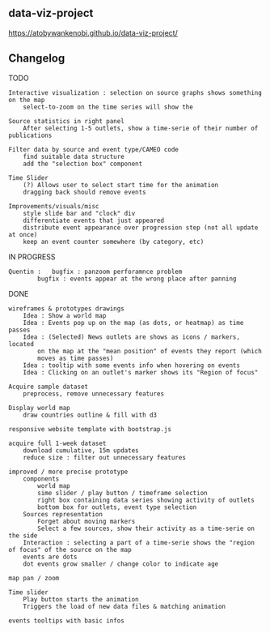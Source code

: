 ## data-viz-project

https://atobywankenobi.github.io/data-viz-project/

## Changelog

TODO 
		
	Interactive visualization : selection on source graphs shows something on the map
		select-to-zoom on the time series will show the 
	
	Source statistics in right panel
		After selecting 1-5 outlets, show a time-serie of their number of publications
		
	Filter data by source and event type/CAMEO code
		find suitable data structure
		add the "selection box" component
	
	Time Slider
		(?) Allows user to select start time for the animation
		dragging back should remove events
		
	Improvements/visuals/misc
		style slide bar and "clock" div
		differentiate events that just appeared
		distribute event appearance over progression step (not all update at once)
		keep an event counter somewhere (by category, etc)
	

IN PROGRESS 

	Quentin : 	bugfix : panzoom perforamnce problem
			bugfix : events appear at the wrong place after panning

DONE 

	wireframes & prototypes drawings		
		Idea : Show a world map
		Idea : Events pop up on the map (as dots, or heatmap) as time passes
		Idea : (Selected) News outlets are shows as icons / markers, located 
			on the map at the "mean position" of events they report (which
			moves as time passes)
		Idea : tooltip with some events info when hovering on events
		Idea : Clicking on an outlet's marker shows its "Region of focus" 

	Acquire sample dataset 
		preprocess, remove unnecessary features
		
	Display world map
		draw countries outline & fill with d3
		
	responsive website template with bootstrap.js	
	
	acquire full 1-week dataset
		download cumulative, 15m updates
		reduce size : filter out unnecessary features
		
	improved / more precise prototype
		components 
			world map
		  	sime slider / play button / timeframe selection
		  	right box containing data series showing activity of outlets
		  	bottom box for outlets, event type selection
		Sources representation
			Forget about moving markers
			Select a few sources, show their activity as a time-serie on the side
		Interaction : selecting a part of a time-serie shows the "region of focus" of the source on the map
		events are dots		
		dot events grow smaller / change color to indicate age
	
	map pan / zoom
	
	Time slider
		Play button starts the animation
		Triggers the load of new data files & matching animation
	
	events tooltips with basic infos
		
		
		



